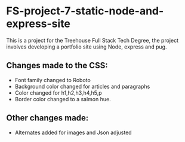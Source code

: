 # FS-project-7-static-node-and-express-site

This is a project for the Treehouse Full Stack Tech Degree, the project involves developing a portfolio site using Node, express and pug.
##  Changes made to the CSS:
  * Font family changed to Roboto
  * Background color changed for articles and paragraphs
  * Color changed for h1,h2,h3,h4,h5,p
  * Border color changed to a salmon hue.

##  Other changes made:
  * Alternates added for images and Json adjusted
